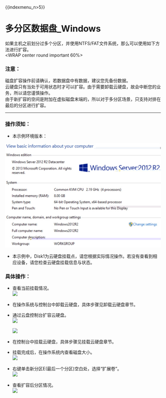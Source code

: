 {{indexmenu_n>5}}

# 多分区数据盘\_Windows

如果主机之前划分过多个分区，并使用NTFS/FAT文件系统，那么可以使用如下方法进行扩容。  
<WRAP center round important 60%>

### 注意：

磁盘扩容操作前请确认，若数据盘中有数据，建议您先备份数据。  
云硬盘只有当处于可用状态时才可以扩容。由于需要卸载云硬盘，故会中断您的业务，所以请您谨慎操作。  
由于新扩容的空间是附加在虚拟磁盘末端的，所以对于多分区场景，只支持对排在最后的分区进行扩容。  
</WRAP>

-----

### 操作须知：

  - 本示例环境版本：

![](/images/userguide/extend/image38.jpg)  
* 本示例中，Disk1为云硬盘挂载点，请您根据实际情况操作。若没有查看到相应设备，请您检查云硬盘挂载信息与状态。

### 具体操作：

  * 查看当前挂载情况。  
    ![](/storage_cdn/udisk/userguide/extend/image39.jpg)  
  * 在操作系统与控制台中卸载云硬盘，具体步骤见卸载云硬盘章节。  
  * 通过云盘控制台扩容云硬盘。  
    ![](/storage_cdn/udisk/userguide/extend/image40.jpg)  
    
    ![](/storage_cdn/udisk/userguide/extend/image41.jpg)  
  * 在控制台中挂载云硬盘，具体步骤见挂载云硬盘章节。  
  * 挂载完成后，在操作系统内查看磁盘大小。  
    ![](/storage_cdn/udisk/userguide/extend/image42.jpg)  
    
  * 右键单击新分区E(最后一个分区)空白处，选择“扩展卷”。  
    ![](/storage_cdn/udisk/userguide/extend/image43.jpg)  
    
  * 查看扩容后分区情况。  
    ![](/storage_cdn/udisk/userguide/extend/image44.jpg)

